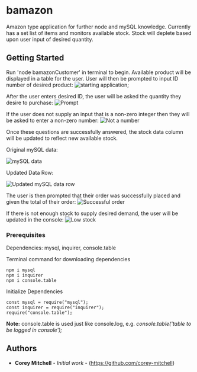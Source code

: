 # bamazon
Amazon type application for further node and mySQL knowledge. Currently has a set list of items and monitors available stock. Stock will deplete based upon user input of desired quantity.

## Getting Started

Run 'node bamazonCustomer' in terminal to begin. Available product will be displayed in a table for the user. User will then be prompted to input ID number of desired product:
![starting application](https://user-images.githubusercontent.com/37916145/44622373-c176ce80-a87c-11e8-84b3-86e4b8fa9809.PNG);

After the user enters desired ID, the user will be asked the quantity they desire to purchase:
![Prompt](https://user-images.githubusercontent.com/37916145/44622372-c0de3800-a87c-11e8-861b-4ad6773a0ccd.PNG)

If the user does not supply an input that is a non-zero integer then they will be asked to enter a non-zero number:
![Not a number](https://user-images.githubusercontent.com/37916145/44622371-c0de3800-a87c-11e8-98b2-8236ff99ac60.PNG)

Once these questions are successfully answered, the stock data column will be updated to reflect new available stock.

Original mySQL data:

![mySQL data](https://user-images.githubusercontent.com/37916145/44622369-bc198400-a87c-11e8-8cbf-ea93d3ffb6d4.PNG)

Updated Data Row:

![Updated mySQL data row](https://user-images.githubusercontent.com/37916145/44622370-be7bde00-a87c-11e8-89a9-46b95447bcfe.PNG)

The user is then prompted that their order was successfully placed and given the total of their order:
![Successful order](https://user-images.githubusercontent.com/37916145/44622366-b02dc200-a87c-11e8-93a9-39759aeab176.PNG)

If there is not enough stock to supply desired demand, the user will be updated in the console:
![Low stock](https://user-images.githubusercontent.com/37916145/44622367-b4f27600-a87c-11e8-9b3a-31f37da1cb85.PNG)

### Prerequisites

Dependencies:
  mysql,
  inquirer,
  console.table

Terminal command for downloading dependencies
```
npm i mysql
npm i inquirer
npm i console.table
```

Initialize Dependencies
```
const mysql = require("mysql");
const inquirer = require("inquirer");
require("console.table");
```

**Note:** console.table is used just like console.log, e.g. *console.table('table to be logged in console');*

## Authors

* **Corey Mitchell** - *Initial work* - (https://github.com/corey-mitchell)

